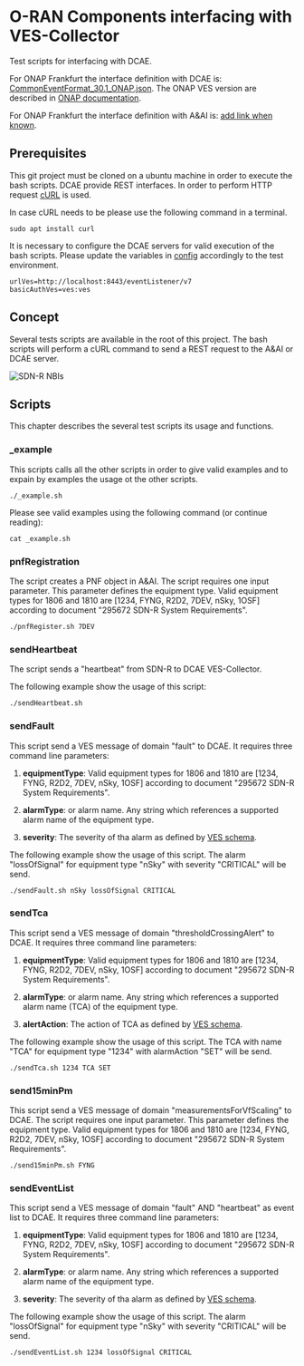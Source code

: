 # O-RAN Components interfacing with VES-Collector

Test scripts for interfacing with DCAE.

For ONAP Frankfurt the interface definition with DCAE is: [CommonEventFormat_30.1_ONAP.json](./json/schema/CommonEventFormat_30.1_ONAP.json).
The ONAP VES version are described in [ONAP documentation](https://onap.readthedocs.io/en/latest/submodules/vnfrqts/requirements.git/docs/Chapter8/ves7_1spec.html).

For ONAP Frankfurt the interface definition with A&AI is: [add link when known]().

## Prerequisites

This git project must be cloned on a ubuntu machine in order to execute the bash scripts.
DCAE provide REST interfaces. In order to perform HTTP request [cURL](https://curl.haxx.se/) is used. 

In case cURL needs to be please use the following command in a terminal.

```
sudo apt install curl 
```

It is necessary to configure the DCAE servers for valid execution of the bash scripts.
Please update the variables in [config](-/config) accordingly to the test environment.

```
urlVes=http://localhost:8443/eventListener/v7
basicAuthVes=ves:ves
```

## Concept

Several tests scripts are available in the root of this project. 
The bash scripts will perform a cURL command to send a REST request to the A&AI or DCAE server.

![SDN-R NBIs](images/sndr-nbis.png "SDN-R NBIs" )

## Scripts

This chapter describes the several test scripts its usage and functions.

### _example

This scripts calls all the other scripts in order to give valid examples and to expain by examples the usage ot the other scripts.

```
./_example.sh 
```

Please see valid examples using the following command (or continue reading):

```
cat _example.sh 
```

### pnfRegistration

The script creates a PNF object in A&AI. The script requires one input parameter. This parameter defines the equipment type. Valid equipment types for 1806 and 1810 are [1234, FYNG, R2D2, 7DEV, nSky, 1OSF] according to document "295672 SDN-R System Requirements".

```
./pnfRegister.sh 7DEV
```

### sendHeartbeat

The script sends a "heartbeat" from SDN-R to DCAE VES-Collector.

The following example show the usage of this script:
```
./sendHeartbeat.sh
```


### sendFault

This script send a VES message of domain "fault" to DCAE. It requires three command line parameters:

1. **equipmentType**: Valid equipment types for 1806 and 1810 are [1234, FYNG, R2D2, 7DEV, nSky, 1OSF] according to document "295672 SDN-R System Requirements".

2. **alarmType**: or alarm name. Any string which references a supported alarm name of the equipment type.

3. **severity**: The severity of tha alarm as defined by [VES schema](./json/schema/CommonEventFormat_30.1_ONAP.json). 

The following example show the usage of this script. The alarm "lossOfSignal" for equipment type "nSky" with severity "CRITICAL" will be send.

```
./sendFault.sh nSky lossOfSignal CRITICAL
```


### sendTca

This script send a VES message of domain "thresholdCrossingAlert" to DCAE. It requires three command line parameters:

1. **equipmentType**: Valid equipment types for 1806 and 1810 are [1234, FYNG, R2D2, 7DEV, nSky, 1OSF] according to document "295672 SDN-R System Requirements".

2. **alarmType**: or alarm name. Any string which references a supported alarm name (TCA) of the equipment type.

3. **alertAction**: The action of TCA as defined by [VES schema](./json/schema/CommonEventFormat_28.4.1.json). 

The following example show the usage of this script. The TCA with name "TCA" for equipment type "1234" with alarmAction "SET" will be send.

```
./sendTca.sh 1234 TCA SET
```


### send15minPm

This script send a VES message of domain "measurementsForVfScaling" to DCAE. The script requires one input parameter. This parameter defines the equipment type. Valid equipment types for 1806 and 1810 are [1234, FYNG, R2D2, 7DEV, nSky, 1OSF] according to document "295672 SDN-R System Requirements".

```
./send15minPm.sh FYNG
```

### sendEventList

This script send a VES message of domain "fault" AND "heartbeat" as event list to DCAE. It requires three command line parameters:

1. **equipmentType**: Valid equipment types for 1806 and 1810 are [1234, FYNG, R2D2, 7DEV, nSky, 1OSF] according to document "295672 SDN-R System Requirements".

2. **alarmType**: or alarm name. Any string which references a supported alarm name of the equipment type.

3. **severity**: The severity of tha alarm as defined by [VES schema](./json/schema/CommonEventFormat_30.1_ONAP.json). 

The following example show the usage of this script. The alarm "lossOfSignal" for equipment type "nSky" with severity "CRITICAL" will be send.

```
./sendEventList.sh 1234 lossOfSignal CRITICAL
```
